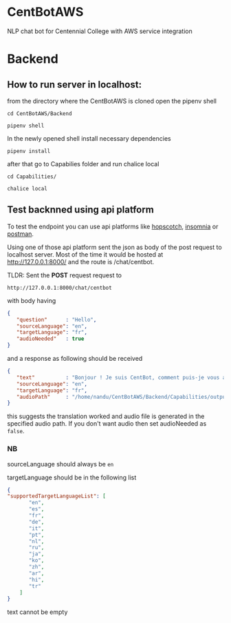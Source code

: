 # CentBotAWS
 NLP chat bot for Centennial College with AWS service integration

# Backend
##  How to run server in localhost:
 from the directory where the CentBotAWS is cloned open the pipenv shell
 ```console
 cd CentBotAWS/Backend
 ```
 ```console
 pipenv shell
 ```
 In the newly opened shell install necessary dependencies
 ```console
 pipenv install
 ```
 after that go to Capabilies folder and run chalice local
 ```console
 cd Capabilities/
 ```
 ```console
 chalice local
 ```

## Test backnned using api platform
 To test the endpoint you can use api platforms like [hopscotch](https://hoppscotch.io/), [insomnia](https://insomnia.rest/) or [postman](https://www.postman.com/).

 Using one of those api platform sent the json as body of the post request to localhost server. Most of the time it would be hosted at http://127.0.0.1:8000/ and the route is /chat/centbot.

 TLDR: Sent the **POST** request request to
 ```
 http://127.0.0.1:8000/chat/centbot
 ```

 with body having
 ```json
 {
    "question"      : "Hello",
    "sourceLanguage": "en",
    "targetLanguage": "fr",
    "audioNeeded"   : true
 }
 ```

 and a response as following should be received
 ```json
 {
    "text"          : "Bonjour ! Je suis CentBot, comment puis-je vous aider ?",
    "sourceLanguage": "en",
    "targetLanguage": "fr",
    "audioPath"     : "/home/nandu/CentBotAWS/Backend/Capabilities/output.mp3"
 }
 ```

 this suggests the translation worked and audio file is generated in the specified audio path. If you don't want audio then set audioNeeded as `false`.

 ### NB
  sourceLanguage should always be `en`
  
  targetLanguage should be in the following list
  
  ```json
{
 "supportedTargetLanguageList": [
         "en",
         "es",
         "fr",
         "de",
         "it",
         "pt",
         "nl",
         "ru",
         "ja",
         "ko",
         "zh",
         "ar",
         "hi",
         "tr"
      ]
}
  ```


  text cannot be empty

